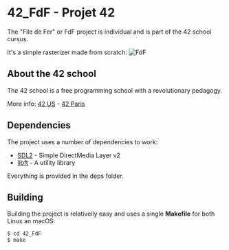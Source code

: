 # 42_FdF - Projet 42
The "File de Fer" or FdF project is individual and is part of the 42 school cursus.

It's a simple rasterizer made from scratch:
![FdF](http://i.imgur.com/tMgfjlk.png)

## About the 42 school
The 42 school is a free programming school with a revolutionary pedagogy.

More info: [42 US](https://www.42.us.org/) - [42 Paris](https://www.42.fr/)

## Dependencies
The project uses a number of dependencies to work:
* [SDL2](https://www.libsdl.org/) - Simple DirectMedia Layer v2
* [libft]() - A utility library

Everything is provided in the deps folder.

## Building
Building the project is relativelly easy and uses a single **Makefile** for both Linux an macOS:
```sh
$ cd 42_FdF
$ make
